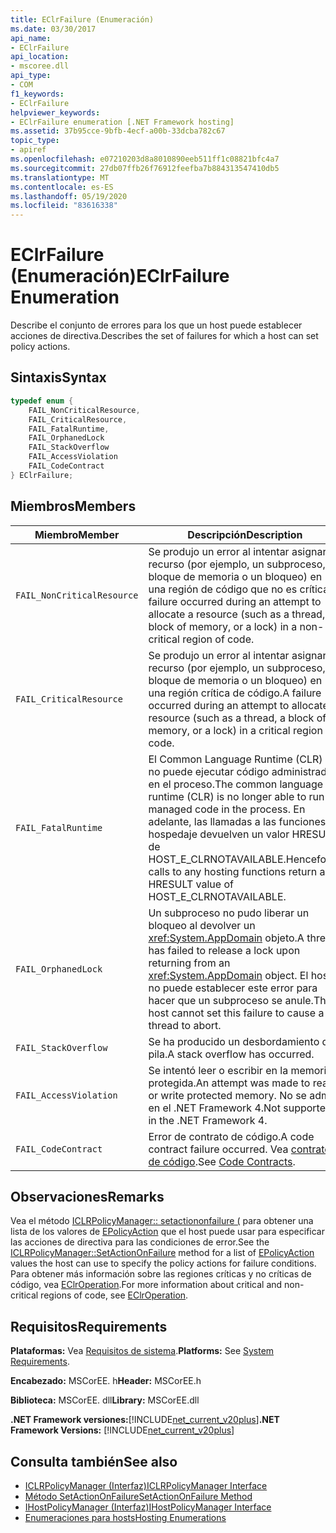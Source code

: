 ```yaml
---
title: EClrFailure (Enumeración)
ms.date: 03/30/2017
api_name:
- EClrFailure
api_location:
- mscoree.dll
api_type:
- COM
f1_keywords:
- EClrFailure
helpviewer_keywords:
- EClrFailure enumeration [.NET Framework hosting]
ms.assetid: 37b95cce-9bfb-4ecf-a00b-33dcba782c67
topic_type:
- apiref
ms.openlocfilehash: e07210203d8a8010890eeb511ff1c08821bfc4a7
ms.sourcegitcommit: 27db07ffb26f76912feefba7b884313547410db5
ms.translationtype: MT
ms.contentlocale: es-ES
ms.lasthandoff: 05/19/2020
ms.locfileid: "83616338"
---
```

# <a name="eclrfailure-enumeration"></a><span data-ttu-id="3e99e-102">EClrFailure (Enumeración)</span><span class="sxs-lookup"><span data-stu-id="3e99e-102">EClrFailure Enumeration</span></span>
<span data-ttu-id="3e99e-103">Describe el conjunto de errores para los que un host puede establecer acciones de directiva.</span><span class="sxs-lookup"><span data-stu-id="3e99e-103">Describes the set of failures for which a host can set policy actions.</span></span>  
  
## <a name="syntax"></a><span data-ttu-id="3e99e-104">Sintaxis</span><span class="sxs-lookup"><span data-stu-id="3e99e-104">Syntax</span></span>  
  
```cpp  
typedef enum {  
    FAIL_NonCriticalResource,  
    FAIL_CriticalResource,  
    FAIL_FatalRuntime,  
    FAIL_OrphanedLock  
    FAIL_StackOverflow  
    FAIL_AccessViolation  
    FAIL_CodeContract  
} EClrFailure;  
```  
  
## <a name="members"></a><span data-ttu-id="3e99e-105">Miembros</span><span class="sxs-lookup"><span data-stu-id="3e99e-105">Members</span></span>  
  
|<span data-ttu-id="3e99e-106">Miembro</span><span class="sxs-lookup"><span data-stu-id="3e99e-106">Member</span></span>|<span data-ttu-id="3e99e-107">Descripción</span><span class="sxs-lookup"><span data-stu-id="3e99e-107">Description</span></span>|  
|------------|-----------------|  
|`FAIL_NonCriticalResource`|<span data-ttu-id="3e99e-108">Se produjo un error al intentar asignar un recurso (por ejemplo, un subproceso, un bloque de memoria o un bloqueo) en una región de código que no es crítica.</span><span class="sxs-lookup"><span data-stu-id="3e99e-108">A failure occurred during an attempt to allocate a resource (such as a thread, a block of memory, or a lock) in a non-critical region of code.</span></span>|  
|`FAIL_CriticalResource`|<span data-ttu-id="3e99e-109">Se produjo un error al intentar asignar un recurso (por ejemplo, un subproceso, un bloque de memoria o un bloqueo) en una región crítica de código.</span><span class="sxs-lookup"><span data-stu-id="3e99e-109">A failure occurred during an attempt to allocate a resource (such as a thread, a block of memory, or a lock) in a critical region of code.</span></span>|  
|`FAIL_FatalRuntime`|<span data-ttu-id="3e99e-110">El Common Language Runtime (CLR) ya no puede ejecutar código administrado en el proceso.</span><span class="sxs-lookup"><span data-stu-id="3e99e-110">The common language runtime (CLR) is no longer able to run managed code in the process.</span></span> <span data-ttu-id="3e99e-111">En adelante, las llamadas a las funciones de hospedaje devuelven un valor HRESULT de HOST_E_CLRNOTAVAILABLE.</span><span class="sxs-lookup"><span data-stu-id="3e99e-111">Henceforth, calls to any hosting functions return an HRESULT value of HOST_E_CLRNOTAVAILABLE.</span></span>|  
|`FAIL_OrphanedLock`|<span data-ttu-id="3e99e-112">Un subproceso no pudo liberar un bloqueo al devolver un <xref:System.AppDomain> objeto.</span><span class="sxs-lookup"><span data-stu-id="3e99e-112">A thread has failed to release a lock upon returning from an <xref:System.AppDomain> object.</span></span> <span data-ttu-id="3e99e-113">El host no puede establecer este error para hacer que un subproceso se anule.</span><span class="sxs-lookup"><span data-stu-id="3e99e-113">The host cannot set this failure to cause a thread to abort.</span></span>|  
|`FAIL_StackOverflow`|<span data-ttu-id="3e99e-114">Se ha producido un desbordamiento de pila.</span><span class="sxs-lookup"><span data-stu-id="3e99e-114">A stack overflow has occurred.</span></span>|  
|`FAIL_AccessViolation`|<span data-ttu-id="3e99e-115">Se intentó leer o escribir en la memoria protegida.</span><span class="sxs-lookup"><span data-stu-id="3e99e-115">An attempt was made to read or write protected memory.</span></span> <span data-ttu-id="3e99e-116">No se admite en el .NET Framework 4.</span><span class="sxs-lookup"><span data-stu-id="3e99e-116">Not supported in the .NET Framework 4.</span></span>|  
|`FAIL_CodeContract`|<span data-ttu-id="3e99e-117">Error de contrato de código.</span><span class="sxs-lookup"><span data-stu-id="3e99e-117">A code contract failure occurred.</span></span> <span data-ttu-id="3e99e-118">Vea [contratos de código](../../debug-trace-profile/code-contracts.md).</span><span class="sxs-lookup"><span data-stu-id="3e99e-118">See [Code Contracts](../../debug-trace-profile/code-contracts.md).</span></span>|  
  
## <a name="remarks"></a><span data-ttu-id="3e99e-119">Observaciones</span><span class="sxs-lookup"><span data-stu-id="3e99e-119">Remarks</span></span>  
 <span data-ttu-id="3e99e-120">Vea el método [ICLRPolicyManager:: setactiononfailure (](../../../../docs/framework/unmanaged-api/hosting/iclrpolicymanager-setactiononfailure-method.md) para obtener una lista de los valores de [EPolicyAction](../../../../docs/framework/unmanaged-api/hosting/epolicyaction-enumeration.md) que el host puede usar para especificar las acciones de directiva para las condiciones de error.</span><span class="sxs-lookup"><span data-stu-id="3e99e-120">See the [ICLRPolicyManager::SetActionOnFailure](../../../../docs/framework/unmanaged-api/hosting/iclrpolicymanager-setactiononfailure-method.md) method for a list of [EPolicyAction](../../../../docs/framework/unmanaged-api/hosting/epolicyaction-enumeration.md) values the host can use to specify the policy actions for failure conditions.</span></span> <span data-ttu-id="3e99e-121">Para obtener más información sobre las regiones críticas y no críticas de código, vea [EClrOperation](eclroperation-enumeration.md).</span><span class="sxs-lookup"><span data-stu-id="3e99e-121">For more information about critical and non-critical regions of code, see [EClrOperation](eclroperation-enumeration.md).</span></span>  
  
## <a name="requirements"></a><span data-ttu-id="3e99e-122">Requisitos</span><span class="sxs-lookup"><span data-stu-id="3e99e-122">Requirements</span></span>  
 <span data-ttu-id="3e99e-123">**Plataformas:** Vea [Requisitos de sistema](../../get-started/system-requirements.md).</span><span class="sxs-lookup"><span data-stu-id="3e99e-123">**Platforms:** See [System Requirements](../../get-started/system-requirements.md).</span></span>  
  
 <span data-ttu-id="3e99e-124">**Encabezado:** MSCorEE. h</span><span class="sxs-lookup"><span data-stu-id="3e99e-124">**Header:** MSCorEE.h</span></span>  
  
 <span data-ttu-id="3e99e-125">**Biblioteca:** MSCorEE. dll</span><span class="sxs-lookup"><span data-stu-id="3e99e-125">**Library:** MSCorEE.dll</span></span>  
  
 <span data-ttu-id="3e99e-126">**.NET Framework versiones:**[!INCLUDE[net_current_v20plus](../../../../includes/net-current-v20plus-md.md)]</span><span class="sxs-lookup"><span data-stu-id="3e99e-126">**.NET Framework Versions:** [!INCLUDE[net_current_v20plus](../../../../includes/net-current-v20plus-md.md)]</span></span>  
  
## <a name="see-also"></a><span data-ttu-id="3e99e-127">Consulta también</span><span class="sxs-lookup"><span data-stu-id="3e99e-127">See also</span></span>

- [<span data-ttu-id="3e99e-128">ICLRPolicyManager (Interfaz)</span><span class="sxs-lookup"><span data-stu-id="3e99e-128">ICLRPolicyManager Interface</span></span>](iclrpolicymanager-interface.md)
- [<span data-ttu-id="3e99e-129">Método SetActionOnFailure</span><span class="sxs-lookup"><span data-stu-id="3e99e-129">SetActionOnFailure Method</span></span>](iclrpolicymanager-setactiononfailure-method.md)
- [<span data-ttu-id="3e99e-130">IHostPolicyManager (Interfaz)</span><span class="sxs-lookup"><span data-stu-id="3e99e-130">IHostPolicyManager Interface</span></span>](ihostpolicymanager-interface.md)
- [<span data-ttu-id="3e99e-131">Enumeraciones para hosts</span><span class="sxs-lookup"><span data-stu-id="3e99e-131">Hosting Enumerations</span></span>](hosting-enumerations.md)
